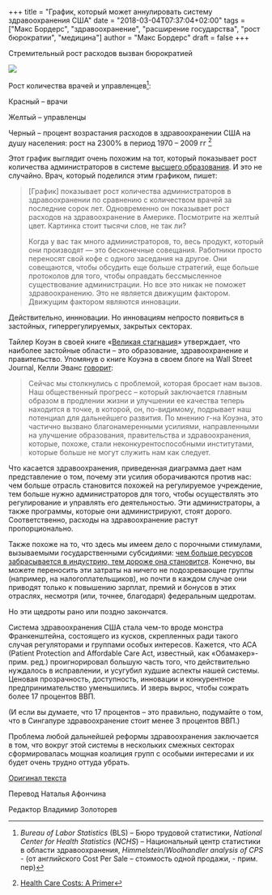 +++
title = "График, который может аннулировать систему здравоохранения США"
date = "2018-03-04T07:37:04+02:00"
tags = ["Макс Бордерс", "здравоохранение", "расширение государства", "рост бюрократии", "медицина"]
author = "Макс Бордерс"
draft = false
+++

Стремительный рост расходов вызван бюрократией

<div>
<img class="col-sm-12" src="/the-chart-that-could-undo-the-us-healthcare-system/1.jpg" />
</div>


Рост количества врачей и управленцев[^fn1]:

Красный – врачи

Желтый – управленцы

Черный – процент возрастания расходов в здравоохранении США на душу
населения: рост на 2300% в период 1970 – 2009 гг [^fn2]

Этот график выглядит очень похожим на тот, который показывает рост
количества администраторов в системе
[высшего образования](http://www.huffingtonpost.com/2014/02/06/higher-ed-administrators-growth_n_4738584.html).
И это не случайно. Врач, который поделился этим графиком, пишет:

> [График] показывает рост количества администраторов в здравоохранении
> по сравнению с количеством врачей за последние сорок лет. Одновременно
> он показывает рост расходов на здравоохранение в Америке. Посмотрите на
> желтый цвет. Картинка стоит тысячи слов, не так ли?
>
> Когда у вас так много администраторов, то, весь продукт, который они
> производят — это бесконечные совещания. Работники просто переносят свой
> кофе с одного заседания на другое. Они совещаются, чтобы обсудить еще
> больше стратегий, еще больше протоколов для того, чтобы оправдать
> бессмысленное существование администрации. Но все это никак не поможет
> здравоохранению. Это не является движущим фактором. Движущим фактором
> являются инновации.

Действительно, иннновации. Но инновациям непросто появиться в застойных,
гиперрегулируемых, закрытых секторах.

Тайлер Коуэн в своей книге
«[Великая стагнация](http://www.amazon.com/Great-Stagnation-America-Low-Hanging-Eventually/dp/0525952713/ref=sr_1_1?ie=UTF8&qid=1430311903&sr=8-1&keywords=great+stagnation)»
утверждает, что
наиболее застойные области – это образование, здравоохранение и
правительство. Упомянув о книге Коуэна в своем блоге на Wall Street
Journal, Келли Эванс
[говорит](http://blogs.wsj.com/economics/2011/01/31/the-great-stagnation-low-hanging-fruit-and-americas-sputnik-moment/):

> Сейчас мы столкнулись с проблемой, которая бросает нам вызов. Наш
> общественный прогресс – который заключается главным образом в продлении
> жизни и улучшении ее качества теперь находится в точке, в которой, он,
> по-видимому, подрывает наш потенциал для дальнейшего развития. По мнению
> г-на Коуэна, это частично вызвано благонамеренными усилиями,
> направленными на улучшение образования, правительства и здравоохранения,
> которые, похоже, стали неконкурентоспособными институтами, которые
> больше не могут служить нам как следует.

Что касается здравоохранения, приведенная диаграмма дает нам
представление о том, почему эти усилия оборачиваются против нас: чем
больше отрасль становится похожей на регулируемое учреждение, тем больше
нужно администраторов для того, чтобы осуществлять это регулирование и
управлять его деятельностью. Эти администраторы, а также программы,
которые они администрируют, стоят дорого. Соответственно, расходы на
здравоохранение растут пропорционально.

Также похоже на то, что здесь мы имеем дело с порочными стимулами,
вызываемыми государственными субсидиями:
[чем больше ресурсов забрасывается в индустрию, тем дороже она становится](http://www.popecenter.org/inquiry_papers/article.html?id=2196).
Конечно, вы
можете переносить эти затраты на ничего не подозревающие группы
(например, на налогоплательщиков), но почти в каждом случае они приводят
только к повышению зарплат, премий и бонусов в этих отраслях, несмотря
(или, точнее, благодаря) федеральным щедротам.

Но эти щедроты рано или поздно закончатся.

Система здравоохранения США стала чем-то вроде монстра Франкенштейна,
состоящего из кусков, скрепленных ради такого случая регуляторами и
группами особых интересов. Кажется, что ACA (Patient Protection and
Affordable Care Act, известный, как «Обамакер»- прим. ред.)
проигнорировал большую часть того, что действительно нуждалось в
исправлении, и усугубил худшие аспекты нашей системы. Ценовая
прозрачность, доступность, инновации и конкурентное предпринимательство
уменьшились. И зверь вырос, чтобы сожрать более 17 процентов ВВП.

(И если вы думаете, что 17 процентов – это правильно, подумайте о том,
что в Сингапуре здравоохранение стоит менее 3 процентов ВВП.)

Проблема любой дальнейшей реформы здравоохранения заключается в том, что
вокруг этой системы в нескольких смежных секторах сформировалась мощная
коалиция групп с особыми интересами и их будет очень трудно оттуда
убрать.

[Оригинал текста](https://fee.org/articles/the-chart-that-could-undo-the-us-healthcare-system/)

Перевод Наталья Афончина

Редактор Владимир Золоторев

[^fn1]: *Bureau of Labor Statistics* (BLS) – Бюро трудовой статистики, *National Center for Health Statistics* (*NCHS*) – Национальный центр статистики в области здравоохранения, *Himmelstein*/*Woolhandler analysis of CPS -* (от английского Cost Per Sale – стоимость одной продажи, - прим. пер)

[^fn2]: [Health Care Costs: A Primer](https://www.kff.org/health-costs/issue-brief/health-care-costs-a-primer/)
